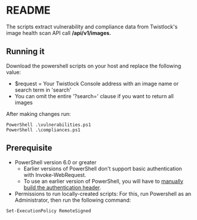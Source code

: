 # README
The scripts extract vulnerability and compliance data from Twistlock's image health scan API call **/api/v1/images.**

## Running it
Download the powershell scripts on your host and replace the following value:

* $request = Your Twistlock Console address with an image name or search term in 'search'
 * You can omit the entire '?search=<image>' clause if you want to return all images

After making changes run:
```
PowerShell .\vulnerabilities.ps1
PowerShell .\compliances.ps1
```

## Prerequisite 
* PowerShell version 6.0 or greater
  * Earlier versions of PowerShell don't support basic authentication with Invoke-WebRequest.
  * To use an earlier version of PowerShell, you will have to [manually build the authentication header](https://pallabpain.wordpress.com/2016/09/14/rest-api-call-with-basic-authentication-in-powershell/).
* Permissions to run locally-created scripts:
For this, run Powershell as an Administrator, then run the following command:
```
Set-ExecutionPolicy RemoteSigned
```
